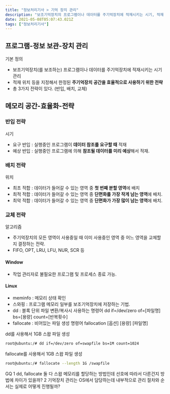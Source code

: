 ```yaml
---
title: "정보처리기사 > 기억 장치 관리"
description: "보조기억장치의 프로그램이나 데이터를 주기억장치에 적재시키는 시기, 적재 위치 등을 지정해서 한정된 주기억장치의 공간을 효율적으로 사용하기 위한 전략반입 전략배치 전략교체 전략요구 반입 : 실행중인 프로그램이 데이터 참조를 요구할 때 적재예상 반입 : 실행중인 프로그램에"
date: 2021-05-08T05:07:43.021Z
tags: ["정보처리기사"]
---
```

## 프로그램-정보 보관-장치 관리
기본 정의 
- 보조기억장치(를 보조하는) 프로그램이나 데이터를 주기억장치에 적재시키는 시기 관리
- 적재 위치 등을 지정해서 한정된 **주기억장치 공간을 효율적으로 사용하기 위한 전략**
- 총 3가지 전략이 있다. (반입, 배치, 교체)

## 메모리 공간-효율화-전략
### 반입 전략
시기
- 요구 반입 : 실행중인 프로그램이 **데이터 참조를 요구할 때** 적재
- 예상 반입 : 실행중인 프로그램에 의해 **참조될 데이터를 미리 예상**해서 적재. 

### 배치 전략
위치
- 최초 적합 :  데이터가 들어갈 수 있는 영역 중 **첫 번째 분할 영역**에 배치
- 최적 적합 : 데이터가 들어갈 수 있는 영역 중 **단편화를 가장 작게 남는 영역**에 배치.
- 최악 적합 : 데이터가 들어갈 수 있는 영역 중 **단편화가 가장 많이 남는 영역**에 배치.

### 교체 전략
알고리즘
- 주기억장치의 모든 영역이 사용중일 때 이미 사용중인 영역 중 어느 영역을 교체할지 결정하는 전략.
- FIFO, OPT, LRU, LFU, NUR, SCR 등 

#### Window
- 작업 관리자로 불필요한 프로그램 및 프로세스 종료 가능.

#### Linux
- meminfo : 메모리 상태 확인
- 스와핑 : 프로그램 메모리 일부를 보조기억장치에 저장하는 기법. 
- dd : 블록 단위 파일 변환/복사시 사용하는 명령어
dd if=/dev/zero of=[파일명] bs=[용량] count=[반복횟수]
- fallocate : 비어있는 파일 생성 명령어
fallocation [옵션] [용량] [파일명]

dd를 사용해서 1GB 스왑 파일 생성
```bash
root@ubuntu:/# dd if=/dev/zero of=swapfile bs=1M count=1024
```
fallocate를 사용해서 1GB 스왑 파일 생성
```bash
root@ubuntu:/# fallocate --length 1G /swapfile
```

GQ
1 dd, fallocate 둘 다 스왑 메모리를 할당하는 방법인데
선호에 따라서 다른건지 방법에 차이가 있을까?
2 기억장치 관리는 OS에서 담당하는데 내부적으로
관리 절차와 순서는 실제로 어떻게 진행될까?